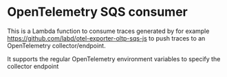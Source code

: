 # OpenTelemetry SQS consumer
This is a Lambda function to consume traces generated by for example https://github.com/labd/otel-exporter-oltp-sqs-js 
to push traces to an OpenTelemetry collector/endpoint.

It supports the regular OpenTelemetry environment variables to specify the collector endpoint 
